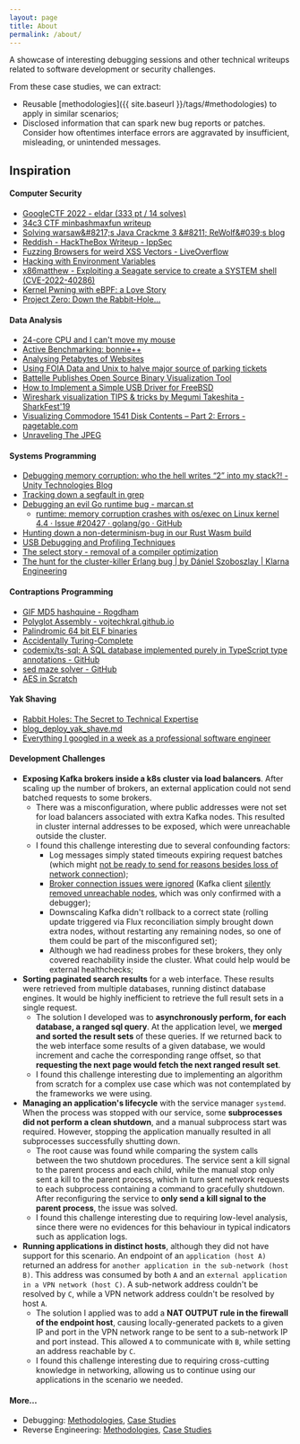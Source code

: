 ```yaml
---
layout: page
title: About
permalink: /about/
---
```


A showcase of interesting debugging sessions and other technical writeups related to software development or security challenges.

From these case studies, we can extract:

- Reusable [methodologies]({{ site.baseurl }}/tags/#methodologies) to apply in similar scenarios;
- Disclosed information that can spark new bug reports or patches. Consider how oftentimes interface errors are aggravated by insufficient, misleading, or unintended messages.

## Inspiration

#### Computer Security

- [GoogleCTF 2022 \- eldar \(333 pt / 14 solves\)](https://ctf.harrisongreen.me/2022/googlectf/eldar/)
- [34c3 CTF minbashmaxfun writeup](https://medium.com/@orik_/34c3-ctf-minbashmaxfun-writeup-4470b596df60)
- [Solving warsaw&\#8217;s Java Crackme 3 &\#8211; ReWolf&\#039;s blog](http://blog.rewolf.pl/blog/?p=856)
- [Reddish \- HackTheBox Writeup \- IppSec](https://www.youtube.com/watch?v=Yp4oxoQIBAM)
- [Fuzzing Browsers for weird XSS Vectors \- LiveOverflow](https://www.youtube.com/watch?v=yq_P3dzGiK4)
- [Hacking with Environment Variables](https://www.elttam.com/blog/env/)
- [x86matthew \- Exploiting a Seagate service to create a SYSTEM shell \(CVE\-2022\-40286\)](https://www.x86matthew.com/view_post?id=windows_seagate_lpe)
- [Kernel Pwning with eBPF: a Love Story](https://www.graplsecurity.com/post/kernel-pwning-with-ebpf-a-love-story)
- [Project Zero: Down the Rabbit\-Hole\.\.\.](https://googleprojectzero.blogspot.com/2019/08/down-rabbit-hole.html)

#### Data Analysis

- [24\-core CPU and I can't move my mouse](https://randomascii.wordpress.com/2017/07/09/24-core-cpu-and-i-cant-move-my-mouse/)
- [Active Benchmarking: bonnie\+\+](https://www.brendangregg.com/ActiveBenchmarking/bonnie++.html)
- [Analysing Petabytes of Websites](https://tech.marksblogg.com/petabytes-of-website-data-spark-emr.html)
- [Using FOIA Data and Unix to halve major source of parking tickets](https://mchap.io/using-foia-data-and-unix-to-halve-major-source-of-parking-tickets.html)
- [Battelle Publishes Open Source Binary Visualization Tool](https://inside.battelle.org/blog-details/battelle-publishes-open-source-binary-visualization-tool)
- [How to Implement a Simple USB Driver for FreeBSD](https://freebsdfoundation.org/wp-content/uploads/2021/11/Simple_USB_Driver_for_FreeBSD.pdf)
- [Wireshark visualization TIPS & tricks by Megumi Takeshita \- SharkFest'19](https://sharkfestus.wireshark.org/assets/presentations19/28-37.pdf)
- [Visualizing Commodore 1541 Disk Contents – Part 2: Errors - pagetable\.com](https://www.pagetable.com/?p=1356)
- [Unraveling The JPEG](https://parametric.press/issue-01/unraveling-the-jpeg/)

#### Systems Programming

- [Debugging memory corruption: who the hell writes “2” into my stack?! \- Unity Technologies Blog](https://blogs.unity3d.com/2016/04/25/debugging-memory-corruption-who-the-hell-writes-2-into-my-stack-2/)
- [Tracking down a segfault in grep](https://blog.loadzero.com/blog/tracking-down-a-segfault-in-grep/)
- [Debugging an evil Go runtime bug \- marcan\.st](https://marcan.st/2017/12/debugging-an-evil-go-runtime-bug/)
    - [runtime: memory corruption crashes with os/exec on Linux kernel 4\.4 · Issue \#20427 · golang/go · GitHub](https://github.com/golang/go/issues/20427)
- [Hunting down a non\-determinism\-bug in our Rust Wasm build](https://dev.to/gnunicorn/hunting-down-a-non-determinism-bug-in-our-rust-wasm-build-4fk1)
- [USB Debugging and Profiling Techniques](https://elinux.org/images/1/17/USB_Debugging_and_Profiling_Techniques.pdf)
- [The select story \- removal of a compiler optimization](https://aqjune.github.io/posts/2021-10-4.the-select-story.html)
- [The hunt for the cluster\-killer Erlang bug \| by Dániel Szoboszlay \| Klarna Engineering](https://engineering.klarna.com/the-hunt-for-the-cluster-killer-erlang-bug-81dd0640aa81?gi=6ba3d3b0c54f)

#### Contraptions Programming

- [GIF MD5 hashquine \- Rogdham](https://www.rogdham.net/2017/03/12/gif-md5-hashquine.en)
- [Polyglot Assembly \- vojtechkral\.github\.io](https://vojtechkral.github.io/blag/polyglot-assembly/)
- [Palindromic 64 bit ELF binaries](https://n0.lol/bggp/writeup.html)
- [Accidentally Turing\-Complete](https://beza1e1.tuxen.de/articles/accidentally_turing_complete.html)
- [codemix/ts\-sql: A SQL database implemented purely in TypeScript type annotations \- GitHub](https://github.com/codemix/ts-sql)
- [sed maze solver \- GitHub](https://gist.github.com/xsot/99a8a4304660916455ba2c2c774e623a)
- [AES in Scratch](https://scratch.mit.edu/projects/555156198/)

#### Yak Shaving

- [Rabbit Holes: The Secret to Technical Expertise](http://blog.bityard.net/articles/2019/August/rabbit-holes-the-secret-to-technical-expertise.html)
- [blog_deploy_yak_shave.md](https://gist.github.com/trptcolin/3353806872d367819f0709c4607acbb8)
- [Everything I googled in a week as a professional software engineer](https://localghost.dev/2019/09/everything-i-googled-in-a-week-as-a-professional-software-engineer/)

#### Development Challenges

- **Exposing Kafka brokers inside a k8s cluster via load balancers**. After scaling up the number of brokers, an external application could not send batched requests to some brokers.
    - There was a misconfiguration, where public addresses were not set for load balancers associated with extra Kafka nodes. This resulted in cluster internal addresses to be exposed, which were unreachable outside the cluster.
    - I found this challenge interesting due to several confounding factors:
        - Log messages simply stated timeouts expiring request batches (which might [not be ready to send for reasons besides loss of network connection](https://github.com/apache/kafka/blob/e1dc6d9f3493eb35e3d3eef1d70c2d1fc94d74c2/clients/src/main/java/org/apache/kafka/clients/producer/internals/RecordAccumulator.java#L775C28-L775C28));
        - [Broker connection issues were ignored](https://github.com/apache/kafka/blob/e1dc6d9f3493eb35e3d3eef1d70c2d1fc94d74c2/clients/src/main/java/org/apache/kafka/clients/NetworkClient.java#L299C30-L299C40) (Kafka client [silently removed unreachable nodes](https://github.com/apache/kafka/blob/e1dc6d9f3493eb35e3d3eef1d70c2d1fc94d74c2/clients/src/main/java/org/apache/kafka/clients/producer/internals/Sender.java#L389), which was only confirmed with a debugger);
        - Downscaling Kafka didn't rollback to a correct state (rolling update triggered via Flux reconciliation simply brought down extra nodes, without restarting any remaining nodes, so one of them could be part of the misconfigured set);
        - Although we had readiness probes for these brokers, they only covered reachability inside the cluster. What could help would be external healthchecks;
- **Sorting paginated search results** for a web interface. These results were retrieved from multiple databases, running distinct database engines. It would be highly inefficient to retrieve the full result sets in a single request.
    - The solution I developed was to **asynchronously perform, for each database, a ranged sql query**. At the application level, we **merged and sorted the result sets** of these queries. If we returned back to the web interface some results of a given database, we would increment and cache the corresponding range offset, so that **requesting the next page would fetch the next ranged result set**.
    - I found this challenge interesting due to implementing an algorithm from scratch for a complex use case which was not contemplated by the frameworks we were using.
- **Managing an application's lifecycle** with the service manager `systemd`. When the process was stopped with our service, some **subprocesses did not perform a clean shutdown**, and a manual subprocess start was required. However, stopping the application manually resulted in all subprocesses successfully shutting down.
    - The root cause was found while comparing the system calls between the two shutdown procedures. The service sent a kill signal to the parent process and each child, while the manual stop only sent a kill to the parent process, which in turn sent network requests to each subprocess containing a command to gracefully shutdown. After reconfiguring the service to **only send a kill signal to the parent process**, the issue was solved.
    - I found this challenge interesting due to requiring low-level analysis, since there were no evidences for this behaviour in typical indicators such as application logs.
- **Running applications in distinct hosts**, although they did not have support for this scenario. An endpoint of an `application (host A)` returned an address for `another application in the sub-network (host B)`. This address was consumed by both `A` and an `external application in a VPN network (host C)`. A sub-network address couldn't be resolved by `C`, while a VPN network address couldn't be resolved by host `A`.
    - The solution I applied was to add a **NAT OUTPUT rule in the firewall of the endpoint host**, causing locally-generated packets to a given IP and port in the VPN network range to be sent to a sub-network IP and port instead. This allowed `A` to communicate with `B`, while setting an address reachable by `C`.
    - I found this challenge interesting due to requiring cross-cutting knowledge in networking, allowing us to continue using our applications in the scenario we needed.

#### More...

- Debugging: [Methodologies](https://github.com/nevesnunes/env/blob/master/common/code/cheats/debug.md#methodologies), [Case Studies](https://github.com/nevesnunes/env/blob/master/common/code/cheats/debug.md#case-studies)
- Reverse Engineering: [Methodologies](https://github.com/nevesnunes/env/blob/master/common/code/cheats/reversing.md#methodologies), [Case Studies](https://github.com/nevesnunes/env/blob/master/common/code/cheats/reversing.md#case-studies)
